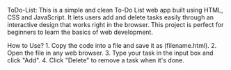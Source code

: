 ToDo-List:
              This is a simple and clean To-Do List web app built using HTML, CSS and JavaScript.
              It lets users add and delete tasks easily through an interactive design that works right in the browser.
              This project is perfect for beginners to learn the basics of web development.


How to Use?
            1. Copy the code into a file and save it as (filename.html).
            2. Open the file in any web browser.
            3. Type your task in the input box and click "Add".
            4. Click "Delete" to remove a task when it's done.           
